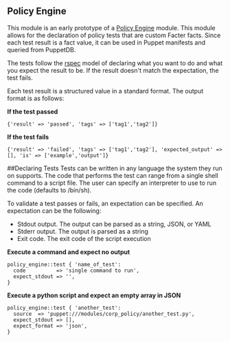 Policy Engine
-------------

This module is an early prototype of a [Policy Engine](https://docs.google.com/a/puppetlabs.com/document/d/1Pt6DAHQLqvYihRG8kaVHGjEcjNwrnDDwxPiSvVMIcXw/edit)
module.  This module allows for the declaration of policy tests that are custom
Facter facts. Since each test result is a fact value, it can be used in Puppet
manifests and queried from PuppetDB.

The tests follow the [rspec](http://rspec.info/) model of declaring what you
want to do and what you expect the result to be. If the result doesn't match
the expectation, the test fails.

Each test result is a structured value in a standard format. The output format is as follows:

**If the test passed**

`{'result' => 'passed', 'tags' => ['tag1','tag2']}`

**If the test fails**

`{'result' => 'failed', 'tags' => ['tag1','tag2'], 'expected_output' => [], 'is' => ['example','output']}`

##Declaring Tests 
Tests can be written in any language the system they run on supports. The code
that performs the test can range from a single shell command to a script file.
The user can specify an interpreter to use to run the code (defaults to
/bin/sh).

To validate a test passes or fails, an expectation can be specified. An expectation can be the following:
* Stdout output. The output can be parsed as a string, JSON, or YAML
* Stderr output. The output is parsed as a string
* Exit code. The exit code of the script execution

**Execute a command and expect no output**
```
policy_engine::test { 'name_of_test':
  code          => 'single command to run',
  expect_stdout => '',
}
```

**Execute a python script and expect an empty array in JSON**
```
policy_engine::test { 'another_test':
  source  => 'puppet:///modules/corp_policy/another_test.py',
  expect_stdout => [],
  expect_format => 'json',
}
```
